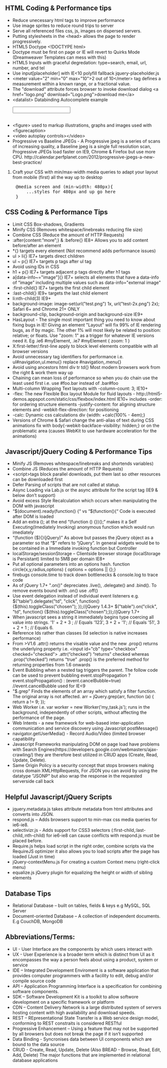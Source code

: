 <h2>HTML Coding & Performance tips</h2>
<ul>
<li>Reduce unecessary html tags to improve performance</li>
<li>Use image sprites to reduce round trips to server</li>
<li>Serve all referenced files css, js, images on dispersed servers.</li>
<li>Putting stylesheets in the &lt;head&gt; allows the page to render progressively.</li>
<li>HTML5 Doctype &lt;!DOCTYPE html&gt;</li>
<li>Doctype must be first on page or IE will revert to Quirks Mode (Dreamweaver Templates can mess with this)</li>
<li>HTML5 Inputs with graceful degredation: type=search, email, url, number, and tel</li>
<li>Use input[placeholder] with IE&lt;10 polyfill fallback jquery-placeholder.js</li>
<li>&lt;meter value="2" min="0" max="10"&gt;2 out of 10&lt;/meter&gt; tag defines a measurement within a known range, or a fractional value.</li>
<li>The "download" attribute forces browser to invoke download dialog &lt;a href="logo.png" download="Logo.png"&gt;download me&lt;/a&gt;
<li>&lt;datalist&gt; Databinding Autocomplete example</li>
<pre>
<input list="browsers">
<datalist id="browsers">
  <option value="Chrome">
  <option value="Firefox">
  <option value="Internet Explorer">
  <option value="Opera">
  <option value="Safari">
</datalist>
</pre>
<li>&lt;figure&gt; used to markup illustrations, graphs and images used with &lt;figurecaption&gt;</li>
<li>&lt;video autoplay controls&gt;&lt;/video&gt;</li>
<li>Progressive vs Baseline JPEGs -  A Progressive jpeg is a series of scans of increasing quality, a Baseline jpeg is a single full resolution scan, Progressive JPEGs load faster on IE9, Chrome & Firefox but use more CPU. http://calendar.perfplanet.com/2012/progressive-jpegs-a-new-best-practice/</li>
</ul>

1. Craft your CSS with min/max-width media queries to adapt your layout from mobile (first) all the way up to desktop


<pre>
    @media screen and (min-width: 480px){
        ...styles for 480px and up go here
    }
</pre>

<h2>CSS Coding & Performance Tips</h2>
<ul>
<li>Limit CSS Box-shadows, Gradients</li>
<li>Minify CSS (Removes whitespace/linebreaks reducing file size)</li>
<li>Combine CSS (Reduce the amount of HTTP Requests)</li>
<li>:after{content:”more”;} & :before{} IE8+ Allows you to add content before/after an element</li>
<li>*{} targets every element (Not recommend adds performance issues)</li>
<li>ul > li{} IE7+ targets direct children</li>
<li>ul ~ p{} IE7+ targets p tags after ul tag</li>
<li>Avoid using IDs in CSS</li>
<li>h1 + p{} IE7+ targets adjacent p tags directly after h1 tags</li>
<li>a[data-info~="image"]{} IE7+ selects all elements that have a data-info of “image” including multiple values such as  data-info="external image"</li>
<li>:first-child{} IE7+ targets the first child element</li>
<li>:last-child{} IE9+ targets the last child element</li>
<li>li:nth-child(3) IE9+</li>
<li>background-image: image-set(url("test.png") 1x, url("test-2x.png") 2x); Safari 6+ and Chrome 21+ ONLY</li>
<li>background-clip, background-origin and background-size IE9+</li>
<li>HasLayout - The single most important thing you need to know about fixing bugs in IE! Giving an element "Layout" will fix 99% of IE rendering bugs, as if by magic. The other 1% will most likely be related to position: relative; or floats. Use "zoom: 1" as a trigger for whatever IE versions need it. Eg .ie6 #myElement, .ie7 #myElement { zoom: 1 }</li>
<li>X:first-letter/:first-line apply to block level elements compatible with all browser versions</li>
<li>Avoid unnecessary tag identifiers for performance i.e. ul#navigation,ul.menu{} replace #navigation,.menu{}</li>
<li>Avoid using ancestors html div tr td{} Most modern browsers work from the right & work them way up</li>
<li>Chaining can mean loss of performance so when you do chain use the least used first i.e. use #foo.bar instead of .bar#foo</li>
<li>Multi-column Wrapping Text layouts with -column-count: 3; IE10+</li>
<li>-flex: The new Flexible Box layout Module for fluid layouts - http://html5-demos.appspot.com/static/css/flexbox/index.html IE10+ includes -order: for ordering structure elements -justify-content: for aligning structure elements and -webkit-flex-direction: for positioning</li>
<li>-calc: Dynamic css calculations div {width: +calc(100% - 4em);}</li>
<li>Versions of Chrome & Safari change the anti-alias of text during CSS animations fix with body{-webkit-backface-visibility: hidden;} or on the problematic area (causes WebKit to use hardware acceleration for the animations)</li>
</ul>

<h2>Javascript/jQuery Coding & Performance Tips</h2>
<ul>
<li>Minify JS (Removes whitespace/linebreaks and shortends variables)</li>
<li>Combine JS (Reduces the amount of HTTP Requests)</li>
<li>&lt;script&gt;tags block parallel downloads, put them last so other resources can be downloaded first</li>
<li>Defer Parsing of scripts that are not called at statup.</li>
<li>Async Loading via Lab.js or the async attribute for the script tag (IE9 & below don’t support)</li>
<li>Avoid excess Style Recalculation which occurs when manipulating the DOM with javascript</li>
<li>“$(document).ready(function() {“ vs “$(function(){“  Code is executed after DOM is loaded</li>
<li>Add an extra (); at the end “(function () {})();“ makes it a Self Executing(Imediately Invoking) anonymous function which would run imediately</li>
<li>“(function ($){}(jQuery)” As above but passes the jQuery object as a parameter so that “$” refers to “jQuery”. In general widgets would be to be contained in a Immediate invoking function but Controller </li>
<li>localStorage/sessionStorage – Clientside browser storage (localStorage is Persistant) limited to 5MB per domain IE8+</li>
<li>Put all optional parameters into an options hash. function circle(x,y,radius,options) { options = options || {};}</li>
<li>firebugs console.time to track down bottlenecks & console.log to trace code</li>
<li>As of jQuery 1.7+ ".on()" depreciates .live(), .delegate() and .bind(). To remove events bound with .on() use .off()</li>
<li>Use event delegation instead of individual event listeners e.g. $("table").delegate("td", "click", function(){$(this).toggleClass("chosen");
});//jQuery 1.4.3+ $("table").on("click", "td", function() {$(this).toggleClass("chosen");});//jQuery 1.7+</li>
<li>When javascript sees a string it immediately begins type coercing all value into strings. '1' + 2 +  3 ; // Equals '123',  3  + 2 + '1'; // Equals '51',  3  + 2 +  1 ; // Equals 6. </li>
<li>Reference Ids rather than classes (Id selection is native increases performance)</li>
<li>From >V1.6 .attr() returns the visable value and the new .prop() returns the underlying property i.e. &lt;input id="cb" type="checkbox" checked="checked"&gt; .attr(“checked”) “returns” checked whereas .prop(“checked”) returns “true” .prop() is the preferred method for returning properties from 1.6 onwards</li>
<li>Event Bubbling when a nested tag triggers the parent. The follow code can be used to prevent bubbling event.stopPropagation ? event.stopPropagation() : (event.cancelBubble=true) //event.cancelBubble used for IE<9</li>
<li>"$.grep" Finds the elements of an array which satisfy a filter function. The original array is not affected. arr = jQuery.grep(arr, function (a) { return a != 9; });</li>
<li>Web Worker i.e. var worker = new Worker('my_task.js'); runs in the background, independently of other scripts, without affecting the performance of the page.</li>
<li>Web Intents - a new framework for web-based inter-application communication and service discovery using Javascript postMessage()</li>
<li>navigator.getUserMedia() - Record Audio/Video (limited browser capatibility</li>
<li>Javascript Frameworks manipulating DOM on page load have problems with Search Engines(https://developers.google.com/webmasters/ajax-crawling/) they are therefore best utilized in CRUD apps (Create, Read, Update, Delete).</li>
<li>Same Origin Policy is a security concept that stops browsers making cross domain XMLHttpRequests, For JSON you can avoid by using the datatype "JSONP" but also wrap the response in the requested serverside call back</li>
</ul>

<h2>Helpful Javascript/jQuery Scripts</h2><ul>
<li>jquery.metadata.js takes attribute metadata from html attributes and converts into JSON.</li>
<li>respond.js – Adds browsers support to min-max css media queries for ie6-ie8.</li>
<li>selectivizr.js -  Adds support for CSS3 selectors (:first-child,:last-child,:nth-child) for ie6-ie8 can cause conflicts with respond.js must be placed before.</li>
<li>Require.js helps load script in the right order, combine scripts via the RequireJS optimizer it also allows you to load scripts after the page has loaded (Just in time)</li>
<li>jQuery-contextMenu.js For creating a custom Context menu (right-click menu)</li>
<li>equalize.js jQuery plugin for equalizing the height or width of sibling elements</li>
</ul>

<h2>Database Tips</h2><ul>
<li>Relational Database – built on tables, fields & keys e.g MySQL, SQL Server</li>
<li>Document-oriented Database – A collection of independent documents. E.g CouchDB, MongoDB</li>
</ul>

<h2>Abbreviations/Terms:</h2>
<ul>
<li>UI - User Interface are the components by which users interact with</li>
<li>UX - User Experience is a broader term which is distinct from UI as it encompasses the way a person feels about using a product, system or service</li>
<li>IDE – Integrated Development Enviroment is a software application that provides computer programmers with a facility to edit, debug and/or compile source code</li>
<li>API – Application Programming Interface is a specification for combining software components.</li>
<li>SDK – Software Development Kit is a toolkit to allow softwore development on a specific framework or platform</li>
<li>CDN – Content Delivery Network is a large distributed system of servers hosting content with high availability and download speeds.</li>
<li>REST – REpresentational State Transfer is a Web service design model, conforming to REST constraits is considered RESTful</li>
<li>Progressive Enhancement – Using a feature that may not be supported by all browsers but does not break the page if it isn’t supported</li>
<li>Data Binding - Syncronises data between UI components which are bound to the data source</li>
<li>CRUD - Create, Read, Update, Delete (Also BREAD - Browse, Read, Edit, Add, Delete) The major functions that are implemented in relational database applications</li>
</ul>
